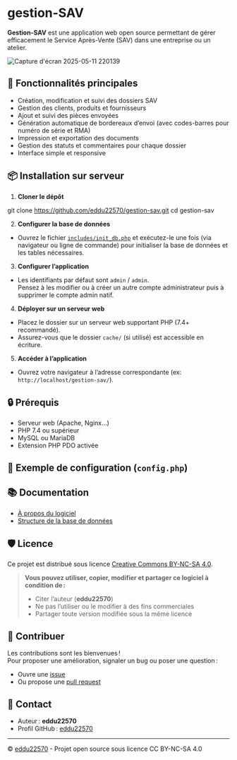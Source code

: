 # gestion-SAV

**Gestion-SAV** est une application web open source permettant de gérer efficacement le Service Après-Vente (SAV) dans une entreprise ou un atelier.

![Capture d'écran 2025-05-11 220139](https://github.com/user-attachments/assets/14b4b7ad-3ad6-4305-86d1-b11cba42d334)

## 🚀 Fonctionnalités principales

- Création, modification et suivi des dossiers SAV
- Gestion des clients, produits et fournisseurs
- Ajout et suivi des pièces envoyées
- Génération automatique de bordereaux d’envoi (avec codes-barres pour numéro de série et RMA)
- Impression et exportation des documents
- Gestion des statuts et commentaires pour chaque dossier
- Interface simple et responsive

## 📦 Installation sur serveur

1. **Cloner le dépôt**

git clone https://github.com/eddu22570/gestion-sav.git
cd gestion-sav

2. **Configurer la base de données**

- Ouvrez le fichier [`includes/init_db.php`](includes/init_db.php) et exécutez-le une fois (via navigateur ou ligne de commande) pour initialiser la base de données et les tables nécessaires.

3. **Configurer l’application**

- Les identifiants par défaut sont `admin` / `admin`.  
  Pensez à les modifier ou à créer un autre compte administrateur puis à supprimer le compte admin natif.

4. **Déployer sur un serveur web**

- Placez le dossier sur un serveur web supportant PHP (7.4+ recommandé).
- Assurez-vous que le dossier `cache/` (si utilisé) est accessible en écriture.

5. **Accéder à l’application**

- Ouvrez votre navigateur à l’adresse correspondante (ex: `http://localhost/gestion-sav/`).

## 🔒 Prérequis

- Serveur web (Apache, Nginx…)
- PHP 7.4 ou supérieur
- MySQL ou MariaDB
- Extension PHP PDO activée

## 📝 Exemple de configuration (`config.php`)

<?php define('DB_HOST', 'localhost'); define('DB_NAME', 'gestion_sav'); define('DB_USER', 'utilisateur'); define('DB_PASS', 'motdepasse'); ?>

## 📚 Documentation

- [À propos du logiciel](a_propos.php)
- [Structure de la base de données](includes/init_db.php)

## 🛡️ Licence

Ce projet est distribué sous licence [Creative Commons BY-NC-SA 4.0](https://creativecommons.org/licenses/by-nc-sa/4.0/deed.fr).

> **Vous pouvez utiliser, copier, modifier et partager ce logiciel à condition de :**
> - Citer l’auteur (**eddu22570**)
> - Ne pas l’utiliser ou le modifier à des fins commerciales
> - Partager toute version modifiée sous la même licence

## 🤝 Contribuer

Les contributions sont les bienvenues !  
Pour proposer une amélioration, signaler un bug ou poser une question :

- Ouvre une [issue](https://github.com/eddu22570/gestion-sav/issues)
- Ou propose une [pull request](https://github.com/eddu22570/gestion-sav/pulls)

## 📧 Contact

- Auteur : **eddu22570**
- Profil GitHub : [eddu22570](https://github.com/eddu22570)

---

&copy; [eddu22570](https://github.com/eddu22570) - Projet open source sous licence CC BY-NC-SA 4.0
